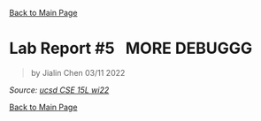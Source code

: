 [Back to Main Page](index.md)

# Lab Report #5 &nbsp; MORE DEBUGGG

> by Jialin Chen 03/11 2022

*Source: [ucsd CSE 15L wi22](https://ucsd-cse15l-w22.github.io/week/week10/#lab-report-5)*

[Back to Main Page](index.md)